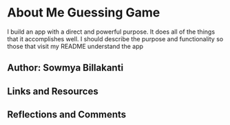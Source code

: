 # About Me Guessing Game 

I build an app with a direct and powerful purpose. It does all of the things that it accomplishes well. I should describe the purpose and functionality so those that visit my README understand the app

## Author: Sowmya Billakanti

## Links and Resources

## Reflections and Comments
